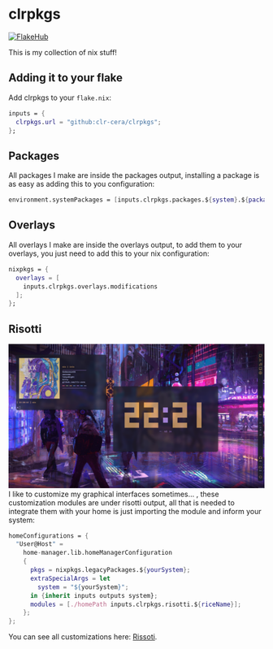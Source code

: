 # clrpkgs
[![FlakeHub](https://img.shields.io/endpoint?url=https://flakehub.com/f/clr-cera/clrpkgs/badge)](https://flakehub.com/flake/clr-cera/clrpkgs)


This is my collection of nix stuff!
## Adding it to your flake

Add clrpkgs to your `flake.nix`:
```nix
inputs = {
  clrpkgs.url = "github:clr-cera/clrpkgs";
};
```
## Packages
All packages I make are inside the packages output, installing a package is as easy as adding this to you configuration:
```nix
environment.systemPackages = [inputs.clrpkgs.packages.${system}.${packageName}];
```
## Overlays
All overlays I make are inside the overlays output, to add them to your overlays, you just need to add this to your nix configuration:
```nix
nixpkgs = {
  overlays = [
    inputs.clrpkgs.overlays.modifications
  ];
};
```
## Risotti
![Alt text](risotti/NixCity-Awesome/showcase/NixCityAwesomeFront.png?raw=true "Title")
I like to customize my graphical interfaces sometimes... , these customization modules are under risotti output, all that is needed to integrate them with your home is just importing the module and inform your system:
```nix
homeConfigurations = {
  "User@Host" =
    home-manager.lib.homeManagerConfiguration
    {
      pkgs = nixpkgs.legacyPackages.${yourSystem};
      extraSpecialArgs = let
        system = "${yourSystem}";
      in {inherit inputs outputs system};
      modules = [./homePath inputs.clrpkgs.risotti.${riceName}];
    };
};
```
You can see all customizations here: [Rissoti](risotti/README.md).
